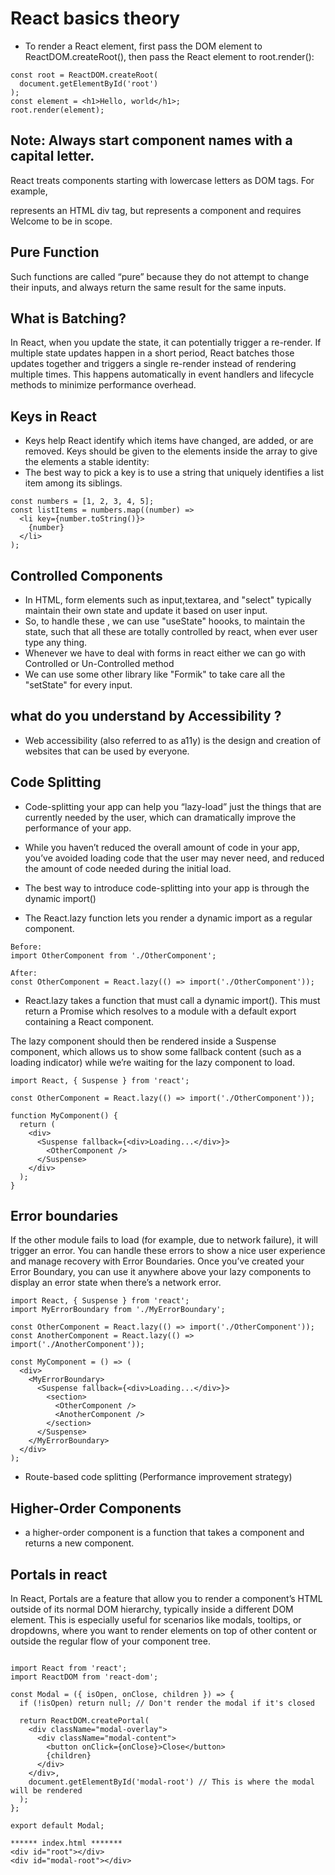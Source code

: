 # React basics theory

- To render a React element, first pass the DOM element to ReactDOM.createRoot(), then pass the React element to root.render():
```
const root = ReactDOM.createRoot(
  document.getElementById('root')
);
const element = <h1>Hello, world</h1>;
root.render(element);
```

## Note: Always start component names with a capital letter.

React treats components starting with lowercase letters as DOM tags. For example, <div /> represents an HTML div tag, but <Welcome /> 
represents a component and requires Welcome to be in scope.

## Pure Function
Such functions are called “pure” because they do not attempt to change their inputs, and always return the same result for the same inputs.

## What is Batching?
In React, when you update the state, it can potentially trigger a re-render. If multiple state updates happen in a short period, 
React batches those updates together and triggers a single re-render instead of rendering multiple times.
This happens automatically in event handlers and lifecycle methods to minimize performance overhead.

## Keys in React
- Keys help React identify which items have changed, are added, or are removed. Keys should be given to the elements inside the array to give the elements a stable identity:
- The best way to pick a key is to use a string that uniquely identifies a list item among its siblings.
  
```
const numbers = [1, 2, 3, 4, 5];
const listItems = numbers.map((number) =>
  <li key={number.toString()}>
    {number}
  </li>
);
```

## Controlled Components
- In HTML, form elements such as input,textarea, and "select" typically maintain their own state and update it based on user input.
- So, to handle these , we can use "useState" hoooks, to maintain the state, such that all these are totally controlled by react, when ever user type any thing.
- Whenever we have to deal with forms in react either we can go with Controlled or Un-Controlled method
- We can use some other library like "Formik" to take care all the "setState" for every input.

## what do you understand by Accessibility ?
- Web accessibility (also referred to as a11y) is the design and creation of websites that can be used by everyone.

## Code Splitting
- Code-splitting your app can help you “lazy-load” just the things that are currently needed by the user, which can dramatically improve the performance of your app.
- While you haven’t reduced the overall amount of code in your app, you’ve avoided loading code that the user may never need, and reduced the amount of code needed during the initial load.

- The best way to introduce code-splitting into your app is through the dynamic import()
- The React.lazy function lets you render a dynamic import as a regular component.

  
  
```
Before:
import OtherComponent from './OtherComponent';

After:
const OtherComponent = React.lazy(() => import('./OtherComponent'));

```

- React.lazy takes a function that must call a dynamic import(). This must return a Promise which resolves to a module with a default export containing a React component.
  
The lazy component should then be rendered inside a Suspense component, which allows us to show some fallback content (such as a loading indicator)
while we’re waiting for the lazy component to load.

```
import React, { Suspense } from 'react';

const OtherComponent = React.lazy(() => import('./OtherComponent'));

function MyComponent() {
  return (
    <div>
      <Suspense fallback={<div>Loading...</div>}>
        <OtherComponent />
      </Suspense>
    </div>
  );
}
```
## Error boundaries
If the other module fails to load (for example, due to network failure), it will trigger an error. You can handle these errors to show a nice user experience and manage 
recovery with Error Boundaries. Once you’ve created your Error Boundary, you can use it anywhere above your lazy components to display an error state when there’s a network error.


```
import React, { Suspense } from 'react';
import MyErrorBoundary from './MyErrorBoundary';

const OtherComponent = React.lazy(() => import('./OtherComponent'));
const AnotherComponent = React.lazy(() => import('./AnotherComponent'));

const MyComponent = () => (
  <div>
    <MyErrorBoundary>
      <Suspense fallback={<div>Loading...</div>}>
        <section>
          <OtherComponent />
          <AnotherComponent />
        </section>
      </Suspense>
    </MyErrorBoundary>
  </div>
);
```

- Route-based code splitting (Performance improvement strategy)

## Higher-Order Components
- a higher-order component is a function that takes a component and returns a new component.


## Portals in react
In React, Portals are a feature that allow you to render a component’s HTML outside of its normal DOM hierarchy, typically inside a different DOM element. 
This is especially useful for scenarios like modals, tooltips, or dropdowns, where you want to render elements on top of other content or outside the regular 
flow of your component tree.

```

import React from 'react';
import ReactDOM from 'react-dom';

const Modal = ({ isOpen, onClose, children }) => {
  if (!isOpen) return null; // Don't render the modal if it's closed

  return ReactDOM.createPortal(
    <div className="modal-overlay">
      <div className="modal-content">
        <button onClick={onClose}>Close</button>
        {children}
      </div>
    </div>,
    document.getElementById('modal-root') // This is where the modal will be rendered
  );
};

export default Modal;
```

```
****** index.html *******
<div id="root"></div>
<div id="modal-root"></div>

```








